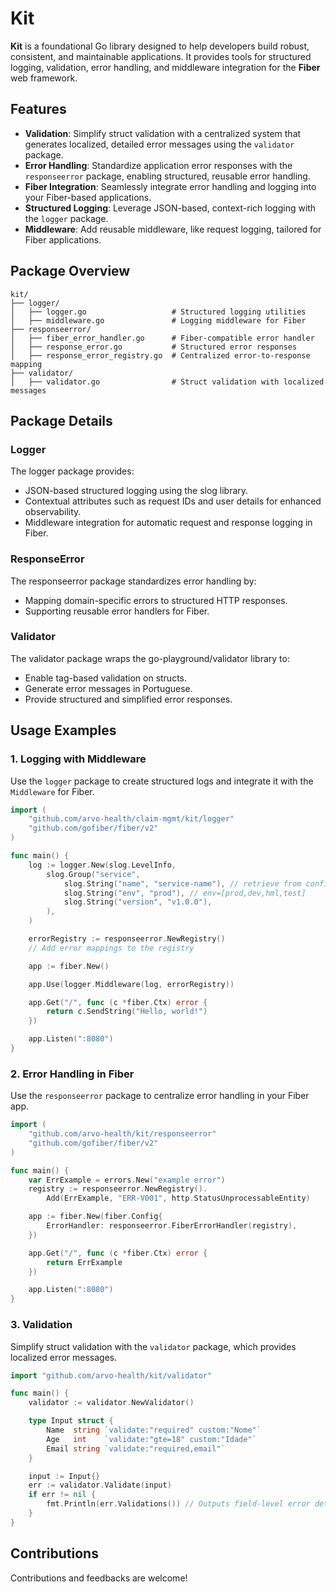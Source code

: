 # Kit

**Kit** is a foundational Go library designed to help developers build robust, consistent, and maintainable applications. It provides tools for structured logging, validation, error handling, and middleware integration for the **Fiber** web framework.

## Features

- **Validation**: Simplify struct validation with a centralized system that generates localized, detailed error messages using the `validator` package.
- **Error Handling**: Standardize application error responses with the `responseerror` package, enabling structured, reusable error handling.
- **Fiber Integration**: Seamlessly integrate error handling and logging into your Fiber-based applications.
- **Structured Logging**: Leverage JSON-based, context-rich logging with the `logger` package.
- **Middleware**: Add reusable middleware, like request logging, tailored for Fiber applications.

## Package Overview

```plaintext
kit/
├── logger/
│   ├── logger.go                   # Structured logging utilities
│   ├── middleware.go               # Logging middleware for Fiber
├── responseerror/
│   ├── fiber_error_handler.go      # Fiber-compatible error handler
│   ├── response_error.go           # Structured error responses
│   ├── response_error_registry.go  # Centralized error-to-response mapping
├── validator/
│   ├── validator.go                # Struct validation with localized messages
```

## Package Details

### Logger

The logger package provides:

- JSON-based structured logging using the slog library.
- Contextual attributes such as request IDs and user details for enhanced observability.
- Middleware integration for automatic request and response logging in Fiber.

### ResponseError

The responseerror package standardizes error handling by:

- Mapping domain-specific errors to structured HTTP responses.
- Supporting reusable error handlers for Fiber.

### Validator

The validator package wraps the go-playground/validator library to:

- Enable tag-based validation on structs.
- Generate error messages in Portuguese.
- Provide structured and simplified error responses.

## Usage Examples

### 1. Logging with Middleware

Use the `logger` package to create structured logs and integrate it with the `Middleware` for Fiber.

```go
import (
	"github.com/arvo-health/claim-mgmt/kit/logger"
    "github.com/gofiber/fiber/v2"
)

func main() {
    log := logger.New(slog.LevelInfo,
        slog.Group("service",
            slog.String("name", "service-name"), // retrieve from config
            slog.String("env", "prod"), // env=[prod,dev,hml,test]
            slog.String("version", "v1.0.0"),
        ),
    )

    errorRegistry := responseerror.NewRegistry()
    // Add error mappings to the registry

    app := fiber.New()

    app.Use(logger.Middleware(log, errorRegistry))

    app.Get("/", func (c *fiber.Ctx) error {
        return c.SendString("Hello, world!")
    })

    app.Listen(":8080")
}
```

### 2. Error Handling in Fiber

Use the `responseerror` package to centralize error handling in your Fiber app.

```go
import (
    "github.com/arvo-health/kit/responseerror"
    "github.com/gofiber/fiber/v2"
)

func main() {
    var ErrExample = errors.New("example error")
    registry := responseerror.NewRegistry().
        Add(ErrExample, "ERR-V001", http.StatusUnprocessableEntity)

    app := fiber.New(fiber.Config{
        ErrorHandler: responseerror.FiberErrorHandler(registry),
    })

    app.Get("/", func (c *fiber.Ctx) error {
        return ErrExample
    })

    app.Listen(":8080")
}
```

### 3. Validation

Simplify struct validation with the `validator` package, which provides localized error messages.

```go
import "github.com/arvo-health/kit/validator"

func main() {
    validator := validator.NewValidator()

    type Input struct {
        Name  string `validate:"required" custom:"Nome"`
        Age   int    `validate:"gte=18" custom:"Idade"`
        Email string `validate:"required,email"`
    }

    input := Input{}
    err := validator.Validate(input)
    if err != nil {
        fmt.Println(err.Validations()) // Outputs field-level error details.
    }
}
```

## Contributions

Contributions and feedbacks are welcome!
